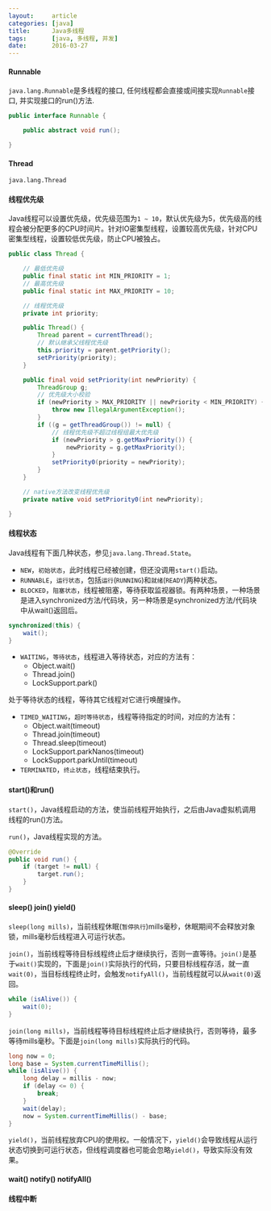 ```yaml
---
layout:     article
categories: [java]
title:      Java多线程
tags:       [java, 多线程, 并发]
date:       2016-03-27
---
```


#### Runnable

`java.lang.Runnable`是多线程的接口, 任何线程都会直接或间接实现`Runnable`接口, 并实现接口的run()方法.

```java
public interface Runnable {

    public abstract void run();

}
```

#### Thread

`java.lang.Thread`

#### 线程优先级

Java线程可以设置优先级，优先级范围为`1 ~ 10`，默认优先级为5，优先级高的线程会被分配更多的CPU时间片。针对IO密集型线程，设置较高优先级，针对CPU密集型线程，设置较低优先级，防止CPU被独占。

```java
public class Thread {

    // 最低优先级
    public final static int MIN_PRIORITY = 1;
    // 最高优先级
    public final static int MAX_PRIORITY = 10;

    // 线程优先级
    private int priority;

    public Thread() {
        Thread parent = currentThread();
        // 默认继承父线程优先级
        this.priority = parent.getPriority();
        setPriority(priority);
    }

    public final void setPriority(int newPriority) {
        ThreadGroup g;
        // 优先级大小校验
        if (newPriority > MAX_PRIORITY || newPriority < MIN_PRIORITY) {
            throw new IllegalArgumentException();
        }
        if ((g = getThreadGroup()) != null) {
            // 线程优先级不超过线程组最大优先级
            if (newPriority > g.getMaxPriority()) {
                newPriority = g.getMaxPriority();
            }
            setPriority0(priority = newPriority);
        }
    }

    // native方法改变线程优先级
    private native void setPriority0(int newPriority);

}
```

#### 线程状态

Java线程有下面几种状态，参见`java.lang.Thread.State`。

* `NEW`，`初始状态`，此时线程已经被创建，但还没调用`start()`启动。
* `RUNNABLE`，`运行状态`，包括`运行`(`RUNNING`)和`就绪`(`READY`)两种状态。
* `BLOCKED`，`阻塞状态`，线程被阻塞，等待获取监视器锁。有两种场景，一种场景是进入synchronized方法/代码块，另一种场景是synchronized方法/代码块中从wait()返回后。

```java
synchronized(this) {
    wait();
}
```

* `WAITING`，`等待状态`，线程进入等待状态，对应的方法有：
    * Object.wait()
    * Thread.join()
    * LockSupport.park()

处于等待状态的线程，等待其它线程对它进行唤醒操作。

* `TIMED_WAITING`，`超时等待状态`，线程等待指定的时间，对应的方法有：
    * Object.wait(timeout)
    * Thread.join(timeout)
    * Thread.sleep(timeout)
    * LockSupport.parkNanos(timeout)
    * LockSupport.parkUntil(timeout)
* `TERMINATED`，`终止状态`，线程结束执行。

#### start()和run()

`start()`，Java线程启动的方法，使当前线程开始执行，之后由Java虚拟机调用线程的run()方法。

`run()`，Java线程实现的方法。

```java
@Override
public void run() {
    if (target != null) {
        target.run();
    }
}
```

#### sleep() join() yield()

`sleep(long mills)`，当前线程休眠(`暂停执行`)mills毫秒，休眠期间不会释放对象锁，mills毫秒后线程进入可运行状态。

`join()`，当前线程等待目标线程终止后才继续执行，否则一直等待。`join()`是基于`wait()`实现的，下面是`join()`实际执行的代码，只要目标线程存活，就一直`wait(0)`，当目标线程终止时，会触发`notifyAll()`，当前线程就可以从`wait(0)`返回。

```java
while (isAlive()) {
    wait(0);
}
```

`join(long mills)`，当前线程等待目标线程终止后才继续执行，否则等待，最多等待mills毫秒。下面是`join(long mills)`实际执行的代码。

```java
long now = 0;
long base = System.currentTimeMillis();
while (isAlive()) {
    long delay = millis - now;
    if (delay <= 0) {
        break;
    }
    wait(delay);
    now = System.currentTimeMillis() - base;
}
```

`yield()`，当前线程放弃CPU的使用权。一般情况下，`yield()`会导致线程从运行状态切换到可运行状态，但线程调度器也可能会忽略`yield()`，导致实际没有效果。

#### wait() notify() notifyAll()

#### 线程中断
